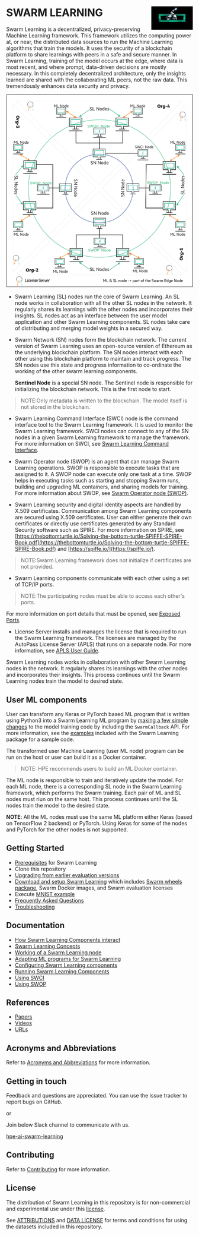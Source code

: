 # <d></d> <img style="float: right;" src="docs/images/GettyImages-1148109728_EAA-graphic-A_112_0_72_RGB.jpg?raw=true"/> SWARM LEARNING
Swarm Learning is a decentralized, privacy-preserving Machine Learning framework. This framework utilizes the computing power at, or near, the distributed data sources to run the Machine Learning algorithms that train the models. It uses the security of a blockchain platform to share learnings with peers in a safe and secure manner. In Swarm Learning, training of the model occurs at the edge, where data is most recent, and where prompt, data-driven decisions are mostly necessary. In this completely decentralized architecture, only the insights learned are shared with the collaborating ML peers, not the raw data. This tremendously enhances data security and privacy.

![Swarm_components_architecture](./docs/User/GUID-E80D248E-E754-498E-99D6-67508092F779-high.png)

-   Swarm Learning \(SL\) nodes run the core of Swarm Learning. An SL node works in collaboration with all the other SL nodes in the network. It regularly shares its learnings with the other nodes and incorporates their insights. SL nodes act as an interface between the user model application and other Swarm Learning components. SL nodes take care of distributing and merging model weights in a secured way.

-   Swarm Network \(SN\) nodes form the blockchain network. The current version of Swarm Learning uses an open-source version of Ethereum as the underlying blockchain platform. The SN nodes interact with each other using this blockchain platform to maintain and track progress. The SN nodes use this state and progress information to co-ordinate the working of the other swarm learning components.

    **Sentinel Node** is a special SN node. The Sentinel node is responsible for initializing the blockchain network. This is the first node to start.

<blockquote>
    NOTE:Only metadata is written to the blockchain. The model itself is not stored in the blockchain.

</blockquote>

-   Swarm Learning Command Interface \(SWCI\) node is the command interface tool to the Swarm Learning framework. It is used to monitor the Swarm Learning framework. SWCI nodes can connect to any of the SN nodes in a given Swarm Learning framework to manage the framework. 
For more information on SWCI, see [Swarm Learning Command Interface](./docs/User/Swarm_Learning_Command_Interface.md).

-   Swarm Operator node \(SWOP\) is an agent that can manage Swarm Learning operations. SWOP is responsible to execute tasks that are assigned to it. A SWOP node can execute only one task at a time. SWOP helps in executing tasks such as starting and stopping Swarm runs, building and upgrading ML containers, and sharing models for training. For more information about SWOP, see [Swarm Operator node \(SWOP\)](./docs/User/Swarm_Operator_node_(SWOP).md).

-   Swarm Learning security and digital identity aspects are handled by X.509 certificates. Communication among Swarm Learning components are secured using X.509 certificates. User can either generate their own certificates or directly use certificates generated by any Standard Security software such as SPIRE. For more information on SPIRE, see [https://thebottomturtle.io/Solving-the-bottom-turtle-SPIFFE-SPIRE-Book.pdf](https://thebottomturtle.io/Solving-the-bottom-turtle-SPIFFE-SPIRE-Book.pdf) and [https://spiffe.io/](https://spiffe.io/).

<blockquote>
    NOTE:Swarm Learning framework does not initialize if certificates are not provided.
</blockquote>

-   Swarm Learning components communicate with each other using a set of TCP/IP ports.

<blockquote>
NOTE:The participating nodes must be able to access each other's ports.

</blockquote>

For more information on port details that must be opened, see [Exposed Ports](/docs/Install/Exposed_port_numbers.md).

-   License Server installs and manages the license that is required to run the Swarm Learning framework. The licenses are managed by the AutoPass License Server \(APLS\) that runs on a separate node. For more information, see [APLS User Guide](/docs/HPE%20AutoPass%20License%20Server%20User%20Guide.pdf).

Swarm Learning nodes works in collaboration with other Swarm Learning nodes in the network. It regularly shares its learnings with the other nodes and incorporates their insights. This process continues until the Swarm Learning nodes train the model to desired state.

## User ML components

User can transform any Keras or PyTorch based ML program that is written using Python3 into a Swarm Learning ML program by [making a few simple changes](./docs/User/How_to_Swarm_enable_an_ML_algorithm.md) to the model training code by including the `SwarmCallback` API. For more information, see the [examples](./docs/User/Examples.md) included with the Swarm Learning package for a sample code.

The transformed user Machine Learning \(user ML node\) program can be run on the host or user can build it as a Docker container.

<blockquote>
NOTE: HPE recommends users to build an ML Docker container.

</blockquote>

The ML node is responsible to train and iteratively update the model. For each ML node, there is a corresponding SL node in the Swarm Learning framework, which performs the Swarm training. Each pair of ML and SL nodes must riun on the same host. This process continues until the SL nodes train the model to the desired state.

**NOTE**: All the ML nodes must use the same ML platform either Keras \(based on TensorFlow 2 backend\) or PyTorch. Using Keras for some of the nodes and PyTorch for the other nodes is not supported.

## Getting Started
  - [Prerequisites](/docs/Install/Prerequisites.md) for Swarm Learning
  - Clone this repository
  - [Upgrading from earlier evaluation versions](/docs/Install/Versioning_and_upgrade.md)
  - [Download and setup Swarm Learning](/docs/Install/HPE_Swarm_Learning_installation.md) which includes [Swarm wheels package](/docs/User/Swarm_client_interface-wheels_package.md), Swarm Docker images, and Swarm evaluation licenses 
  - Execute [MNIST example](/docs/User/MNIST.md) 
  - [Frequently Asked Questions](/docs/User/Frequently_asked_questions.md)
  - [Troubleshooting](/docs/User/Troubleshooting.md)

## Documentation

  - [How Swarm Learning Components interact](/docs/User/Swarm_Learning_component_interactions.md)
  - [Swarm Learning Concepts](/docs/User/Swarm_Learning_concepts.md)
  - [Working of a Swarm Learning node](/docs/User/Working_of_a_Swarm_Learning_node.md)
  - [Adapting ML programs for Swarm Learning](/docs/User/Adapting_an_ML_program_for_Swarm_Learning.md)
  - [Configuring Swarm Learning components](/docs/Install/Configuring_Swarm_Learning.md) 
  - [Running Swarm Learning Components](/docs/Install/Running_Swarm_Learning.md)
  - [Using SWCI](/docs/User/Swarm_Learning_Command_Interface.md)
  - [Using SWOP](/docs/User/Swarm_Operator_node_(SWOP).md)
  
## References

  - [Papers](docs/papers-and-articles.md)
  - [Videos](docs/videos.md)
  - [URLs](docs/URL.md)

## Acronyms and Abbreviations
  Refer to [Acronyms and Abbreviations](docs/acronyms.md) for more information.

## Getting in touch 
  Feedback and questions are appreciated. You can use the issue tracker to report bugs on GitHub.
  
  or
  
  Join below Slack channel to communicate with us. 
  
  [hpe-ai-swarm-learning](https://hpe-external.slack.com/archives/C02PWRJPWVD)


## Contributing
  Refer to [Contributing](CONTRIBUTING.md) for more information.

## License
  The distribution of Swarm Learning in this repository is for non-commercial and experimental use under this [license](LICENSE.md). 
  
  See [ATTRIBUTIONS](ATTRIBUTIONS.md) and [DATA LICENSE](DATA_LICENSE.md) for terms and conditions for using the datasets included in this repository.
